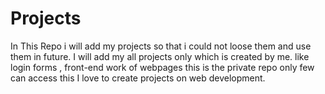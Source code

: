 # Projects
In This Repo i will add my projects so that i could not loose them and use them in future.
I will add my all projects only which is created by me.
like login forms , front-end work of webpages this is the private repo only few can access this
I love to create projects on web development.